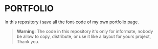 # PORTFOLIO
In this repository i save all the font-code of my own portfolio page.
> **Warning**: The code in this repository it's only for informate, nobody be allow to copy, distribute, or use it like a layout for yours project, Thank you.
